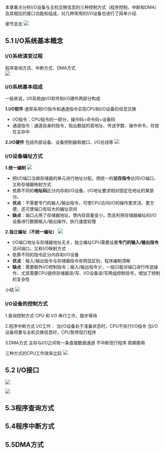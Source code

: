 本章重点分析I/O设备与主机交换信息的三种控制方式（程序控制、中断和DMA）及其相应的接口功能和组成，对几种常用的I/O设备也进行了简单介绍.

章节总览
![](https://ypic.oss-cn-hangzhou.aliyuncs.com/202212101009829.png)


## 5.1 I/O系统基本概念
### I/O系统演变过程
程序查询方式、中断方式、DMA方式                       
![](https://ypic.oss-cn-hangzhou.aliyuncs.com/202212101013380.png)

### I/O系统基本组成
一般来说，I/0系统由I/O软件和I/O硬件两部分构成

**1.I/O软件**
通常采用I/O指令和通道指令实现CPU和I/O设备的信息交换
- I/O指令：CPU指令的一部分，操作码+命令码+设备码
- 通道指令：通道自身的指令，指出数组的首地址、传送字数、操作命令，存放在主存中

**2.I/O硬件**
包括外部设备、设备控制器和接口、I/O总线等
![](https://ypic.oss-cn-hangzhou.aliyuncs.com/202212101027751.png)

### I/O设备编址方式
**1.统一编制**
![](https://ypic.oss-cn-hangzhou.aliyuncs.com/202212151517206.png)

- 把I/O端口当做存储器的单元进行地址分配，用统一的**访存指令**访问I/O端口，又称存储器映射方式
- 依靠不同的**地址码**区分内存和I/O设备，I/O地址要求相对固定在地址的某部分。
- **优点**：不需要专门的输入/输出指令，可使CPU访问I/O的操作更灵活、更方便，还可使端口有较大的编址空间
- **缺点**：端口占用了存储器地址，使内存容量变小，而且利用存储器编址的I/O设备进行数据输入/输出操作，执行速度较慢

**2.独立编址（不统一编址）**
![](https://ypic.oss-cn-hangzhou.aliyuncs.com/202212151517208.png)

- I/O端口地址与存储器地址无关，独立编址CPU需要设置**专门的输入/输出指令**访问端口，又称I/O映射方式
- 依靠不同的指令区分内存和I/O设备
- **优点**：输入/输出指令与存储器指令有明显区别，程序编制清晰
- **缺点**：需要额外I/O控制指令；输入/输出指令少，一般只能对端口进行传送操作，尤其需要CPU提供存储器读/写、I/O设备读/写两组控制信号，增加了控制的复杂性

小结
![](https://ypic.oss-cn-hangzhou.aliyuncs.com/202212101049757.png)

### I/O设备的控制方式
1.查询控制方式 
CPU 和 I/O 串行工作，踏步等待

2.程序中断方式
I/O工作：
当I/O设备处于准备状态时，CPU不执行I/O指令
当I/O设备将要与主机交换信息时，CPU暂停现行程序

3.DMA方式
主存与I/O之间有一条直接数据通道
不中断现行程序
周期挪用

三种方式的CPU工作效率比较
![](https://ypic.oss-cn-hangzhou.aliyuncs.com/202212151800382.png)


## 5.2 I/O接口
![](https://ypic.oss-cn-hangzhou.aliyuncs.com/202212101056729.png)








![](https://ypic.oss-cn-hangzhou.aliyuncs.com/202212101119980.png)



## 5.3程序查询方式


## 5.4程序中断方式


## 5.5DMA方式